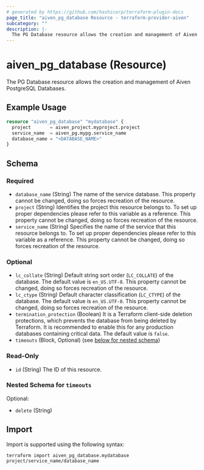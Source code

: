 ```yaml
---
# generated by https://github.com/hashicorp/terraform-plugin-docs
page_title: "aiven_pg_database Resource - terraform-provider-aiven"
subcategory: ""
description: |-
  The PG Database resource allows the creation and management of Aiven PostgreSQL Databases.
---
```


# aiven_pg_database (Resource)

The PG Database resource allows the creation and management of Aiven PostgreSQL Databases.

## Example Usage

```terraform
resource "aiven_pg_database" "mydatabase" {
  project       = aiven_project.myproject.project
  service_name  = aiven_pg.mypg.service_name
  database_name = "<DATABASE_NAME>"
}
```

<!-- schema generated by tfplugindocs -->
## Schema

### Required

- `database_name` (String) The name of the service database. This property cannot be changed, doing so forces recreation of the resource.
- `project` (String) Identifies the project this resource belongs to. To set up proper dependencies please refer to this variable as a reference. This property cannot be changed, doing so forces recreation of the resource.
- `service_name` (String) Specifies the name of the service that this resource belongs to. To set up proper dependencies please refer to this variable as a reference. This property cannot be changed, doing so forces recreation of the resource.

### Optional

- `lc_collate` (String) Default string sort order (`LC_COLLATE`) of the database. The default value is `en_US.UTF-8`. This property cannot be changed, doing so forces recreation of the resource.
- `lc_ctype` (String) Default character classification (`LC_CTYPE`) of the database. The default value is `en_US.UTF-8`. This property cannot be changed, doing so forces recreation of the resource.
- `termination_protection` (Boolean) It is a Terraform client-side deletion protections, which prevents the database from being deleted by Terraform. It is recommended to enable this for any production databases containing critical data. The default value is `false`.
- `timeouts` (Block, Optional) (see [below for nested schema](#nestedblock--timeouts))

### Read-Only

- `id` (String) The ID of this resource.

<a id="nestedblock--timeouts"></a>
### Nested Schema for `timeouts`

Optional:

- `delete` (String)

## Import

Import is supported using the following syntax:

```shell
terraform import aiven_pg_database.mydatabase project/service_name/database_name
```
